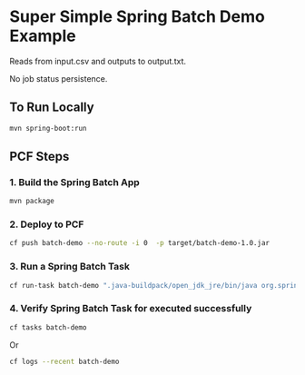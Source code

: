 # Super Simple Spring Batch Demo Example

Reads from input.csv and outputs to output.txt.

No job status persistence. 

## To Run Locally 

```sh
mvn spring-boot:run
```


## PCF Steps 

### 1. Build the Spring Batch App

```sh
mvn package
```

### 2. Deploy to PCF

```sh
cf push batch-demo --no-route -i 0  -p target/batch-demo-1.0.jar 

```

### 3. Run a Spring Batch Task

```sh
cf run-task batch-demo ".java-buildpack/open_jdk_jre/bin/java org.springframework.boot.loader.JarLauncher"
```

### 4. Verify Spring Batch Task for executed successfully 

```sh
cf tasks batch-demo
```

Or 

```sh
cf logs --recent batch-demo
```